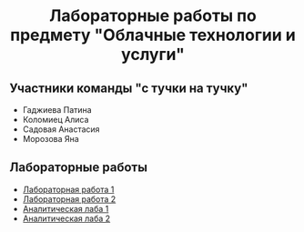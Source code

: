 <h1 align="center">Лабораторные работы по предмету "Облачные технологии и услуги"</h1>

## Участники команды "с тучки на тучку"
* Гаджиева Патина
* Коломиец Алиса
* Садовая Анастасия
* Морозова Яна
## Лабораторные работы
* [Лабораторная работа 1](https://github.com/Patineshka/DevOps/tree/main/Lab1)
* [Лабораторная работа 2](https://github.com/Patineshka/DevOps/tree/main/Lab2)
* [Аналитическая лаба 1](https://github.com/glamiturianmai/DevOps/tree/main/lab1)
* [Аналитическая лаба 2](https://github.com/Patineshka/DevOps/tree/main/AnalyticalLab2)
